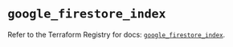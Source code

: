 # `google_firestore_index`

Refer to the Terraform Registry for docs: [`google_firestore_index`](https://registry.terraform.io/providers/hashicorp/google-beta/6.44.0/docs/resources/google_firestore_index).
